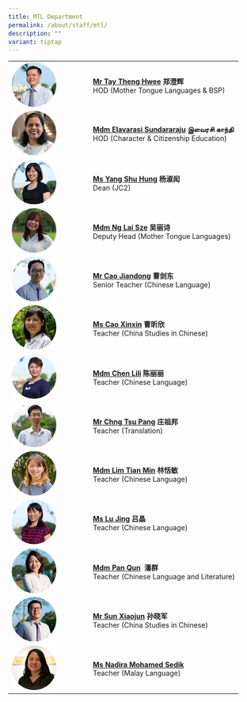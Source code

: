 ```yaml
---
title: MTL Department
permalink: /about/staff/mtl/
description: ""
variant: tiptap
---
```

<p></p>
<table style="minWidth: 50px">
<colgroup>
<col>
<col>
</colgroup>
<tbody>
<tr>
<td rowspan="1" colspan="1"><a class="isomer-image-wrapper" href="mailto:tay.theng.hwee@ejc.edu.sg"><img style="width: 60%;" height="auto" width="100%" src="/images/Staff/HOD-Tay-Theng-Hwee_s2.jpg"></a>
</td>
<td rowspan="1" colspan="1">
<p><strong><a href="mailto:tay.theng.hwee@ejc.edu.sg" rel="noopener noreferrer nofollow" target="_blank">Mr Tay Theng Hwee</a> 郑澄辉</strong> 
<br>HOD (Mother Tongue Languages &amp; BSP)</p>
</td>
</tr>
<tr>
<td rowspan="1" colspan="1"><a class="isomer-image-wrapper" href="mailto:https://staging-lite.d1gf1sfpu0ms1k.amplifyapp.com/about/staff/mtl/mdm-elavarasi/elavarasi.sundararaju@ejc.edu.sg"><img style="width: 60%;" height="auto" width="100%" src="/images/Staff/mtl-elavarasi_s.jpg"></a>
</td>
<td rowspan="1" colspan="1">
<p><strong><a href="mailto:https://staging-lite.d1gf1sfpu0ms1k.amplifyapp.com/about/staff/mtl/mdm-elavarasi/elavarasi.sundararaju@ejc.edu.sg" rel="noopener noreferrer nofollow" target="_blank">Mdm Elavarasi Sundararaju</a></strong>  <strong>இளவரசி காந்தி</strong> 
<br>HOD (Character &amp; Citizenship Education)</p>
</td>
</tr>
<tr>
<td rowspan="1" colspan="1">
<div class="isomer-image-wrapper">
<img style="width: 60%;" height="auto" width="100%" src="/images/Staff/MTL-Yang-Shu-Hung_s.jpg">
</div>
</td>
<td rowspan="1" colspan="1">
<p><strong><a href="mailto:yang.shu.hung@ejc.edu.sg" rel="noopener noreferrer nofollow" target="_blank">Ms Yang Shu Hung</a></strong>  <strong>杨淑闳&nbsp; </strong>
<br>Dean (JC2)</p>
</td>
</tr>
<tr>
<td rowspan="1" colspan="1"><a class="isomer-image-wrapper" href="mailto:ng.lai.sze@ejc.edu.sg"><img style="width: 60%;" height="auto" width="100%" src="/images/Staff/MTL-Ng-Lai-Sze_s.jpg"></a>
</td>
<td rowspan="1" colspan="1">
<p><strong><a href="mailto:ng.lai.sze@ejc.edu.sg" rel="noopener noreferrer nofollow" target="_blank">Mdm Ng Lai Sze</a> 吴丽诗</strong> 
<br>Deputy Head (Mother Tongue Languages)</p>
</td>
</tr>
<tr>
<td rowspan="1" colspan="1"><a class="isomer-image-wrapper" href="mailto:cao.jiandong@ejc.edu.sg"><img style="width: 60%;" height="auto" width="100%" src="/images/Staff/MTL-Cao-Jiandong_s2.jpg"></a>
</td>
<td rowspan="1" colspan="1">
<p><strong><a href="mailto:cao.jiandong@ejc.edu.sg" rel="noopener noreferrer nofollow" target="_blank">Mr Cao Jiandong</a> 曹剑东&nbsp; </strong>
<br>Senior Teacher (Chinese Language)</p>
</td>
</tr>
<tr>
<td rowspan="1" colspan="1"><a class="isomer-image-wrapper" href="mailto:cao.xinxin@ejc.edu.sg"><img style="width: 60%;" height="auto" width="100%" src="/images/Staff/MTL-Cao-Xinxin_s.jpg"></a>
</td>
<td rowspan="1" colspan="1">
<p><strong><a href="mailto:cao.xinxin@ejc.edu.sg" rel="noopener noreferrer nofollow" target="_blank">Ms Cao Xinxin</a> 曹昕欣</strong> 
<br>Teacher (China Studies in Chinese)</p>
</td>
</tr>
<tr>
<td rowspan="1" colspan="1"><a class="isomer-image-wrapper" href="mailto:chen.lili@ejc.edu.sg"><img style="width: 60%;" height="auto" width="100%" src="/images/Staff/MTL-Chen-Lili_s.jpg"></a>
</td>
<td rowspan="1" colspan="1">
<p><strong><a href="mailto:chen.lili@ejc.edu.sg" rel="noopener noreferrer nofollow" target="_blank">Mdm Chen Lili</a></strong>  <strong>陈丽丽</strong> 
<br>Teacher (Chinese&nbsp;Language)</p>
</td>
</tr>
<tr>
<td rowspan="1" colspan="1"><a class="isomer-image-wrapper" href="mailto:chng.tsu.pang@ejc.edu.sg"><img style="width: 60%;" height="auto" width="100%" src="/images/Staff/MTL-Chng-Tsu-Pang_s.jpg"></a>
</td>
<td rowspan="1" colspan="1">
<p><strong><a href="mailto:chng.tsu.pang@ejc.edu.sg" rel="noopener noreferrer nofollow" target="_blank">Mr Chng Tsu Pang</a></strong>  <strong>庄祖邦</strong> 
<br>Teacher (Translation)</p>
</td>
</tr>
<tr>
<td rowspan="1" colspan="1"><a class="isomer-image-wrapper" href="mailto:lim.tian.min@ejc.edu.sg"><img style="width: 60%;" height="auto" width="100%" src="/images/Staff/MTL-Lim-Tian-Min_s.jpg"></a>
</td>
<td rowspan="1" colspan="1">
<p><strong><a href="mailto:lim.tian.min@ejc.edu.sg" rel="noopener nofollow" target="_blank">Mdm Lim Tian Min</a></strong>  <strong>林恬敏</strong> 
<br>Teacher (Chinese Language)</p>
</td>
</tr>
<tr>
<td rowspan="1" colspan="1"><a class="isomer-image-wrapper" href="mailto:lu.jing@ejc.edu.sg"><img style="width: 60%;" height="auto" width="100%" src="/images/Staff/MTL-Lu-Jing_s.jpg"></a>
</td>
<td rowspan="1" colspan="1">
<p><strong><a href="mailto:lu.jing@ejc.edu.sg" rel="noopener noreferrer nofollow" target="_blank">Ms Lu Jing</a></strong>  <strong>吕晶</strong> 
<br>Teacher (Chinese Language)</p>
</td>
</tr>
<tr>
<td rowspan="1" colspan="1"><a class="isomer-image-wrapper" href="mailto:pan.qun@ejc.edu.sg"><img style="width: 60%;" height="auto" width="100%" src="/images/Staff/MTL-Pan-Qun_s.jpg"></a>
</td>
<td rowspan="1" colspan="1">
<p><strong><a href="mailto:pan.qun@ejc.edu.sg" rel="noopener noreferrer nofollow" target="_blank">Mdm Pan Qun</a></strong>&nbsp; <strong>潘群</strong> 
<br>Teacher (Chinese Language and Literature)</p>
</td>
</tr>
<tr>
<td rowspan="1" colspan="1"><a class="isomer-image-wrapper" href="mailto:sun.xiaojun@ejc.edu.sg"><img style="width: 60%;" height="auto" width="100%" src="/images/Staff/MTL-Sun-Xiaojun_s.jpg"></a>
</td>
<td rowspan="1" colspan="1">
<p><strong><a href="mailto:sun.xiaojun@ejc.edu.sg" rel="noopener noreferrer nofollow" target="_blank">Mr Sun Xiaojun</a> 孙晓军</strong> 
<br>Teacher (China Studies in Chinese)</p>
</td>
</tr>
<tr>
<td rowspan="1" colspan="1"><a class="isomer-image-wrapper" href="mailto:nadira.md.sedik@ejc.edu.sg"><img style="width: 60%;" height="auto" width="100%" src="/images/Staff/MTL-Nadira_s-1.jpg"></a>
</td>
<td rowspan="1" colspan="1">
<p><strong><a href="mailto:nadira.md.sedik@ejc.edu.sg" rel="noopener noreferrer nofollow" target="_blank">Ms Nadira Mohamed Sedik</a></strong> 
<br>Teacher (Malay Language)</p>
</td>
</tr>
</tbody>
</table>
<p></p>
<p></p>
<p></p>